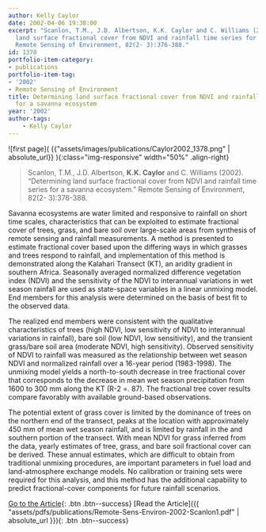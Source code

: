 ```yaml
---
author: Kelly Caylor
date: 2002-04-06 19:38:00
excerpt: "Scanlon, T.M., J.D. Albertson, K.K. Caylor and C. Williams (2002). \u201CDetermining
  land surface fractional cover from NDVI and rainfall time series for a savanna ecosystem.\u201D
  Remote Sensing of Environment, 82(2- 3):376-388."
id: 1378
portfolio-item-category:
- publications
portfolio-item-tag:
- '2002'
- Remote Sensing of Environment
title: Determining land surface fractional cover from NDVI and rainfall time series
  for a savanna ecosystem
year: '2002'
author-tags:
    - Kelly Caylor
---
```


![first page]( {{"assets/images/publications/Caylor2002_1378.png" | absolute_url}} ){:class="img-responsive" width="50%" .align-right}

> Scanlon, T.M., J.D. Albertson, **K.K. Caylor** and C. Williams (2002). “Determining land surface fractional cover from NDVI and rainfall time series for a savanna ecosystem.” Remote Sensing of Environment, 82(2- 3):376-388.


Savanna ecosystems are water limited and responsive to rainfall on short time scales, characteristics that can be exploited to estimate fractional cover of trees, grass, and bare soil over large-scale areas from synthesis of remote sensing and rainfall measurements. A method is presented to estimate fractional cover based upon the differing ways in which grasses and trees respond to rainfall, and implementation of this method is demonstrated along the Kalahari Transect (KT), an aridity gradient in southern Africa. Seasonally averaged normalized difference vegetation index (NDVI) and the sensitivity of the NDVI to interannual variations in wet season rainfall are used as state-space variables in a linear unmixing model. End members for this analysis were determined on the basis of best fit to the observed data. 

The realized end members were consistent with the qualitative characteristics of trees (high NDVI, low sensitivity of NDVI to interannual variations in rainfall), bare soil (low NDVI, low sensitivity), and the transient grass/bare soil area (moderate NDVI, high sensitivity). Observed sensitivity of NDVI to rainfall was measured as the relationship between wet season NDVI and normalized rainfall over a 16-year period (1983-1998). The unmixing model yields a north-to-south decrease in tree fractional cover that corresponds to the decrease in mean wet season precipitation from 1600 to 300 mm along the KT (R-2 =. 87). The fractional tree cover results compare favorably with available ground-based observations. 

The potential extent of grass cover is limited by the dominance of trees on the northern end of the transect, peaks at the location with approximately 450 mm of mean wet season rainfall, and is limited by rainfall in the and southern portion of the transect. With mean NDVI for grass inferred from the data, yearly estimates of tree, grass, and bare soil fractional cover can be derived. These annual estimates, which are difficult to obtain from traditional unmixing procedures, are important parameters in fuel load and land-atmosphere exchange models. No calibration or training sets were required for this analysis, and this method has the additional capability to predict fractional-cover components for future rainfall scenarios. 


[Go to the Article](http://dx.doi.org/10.1016/S0034-4257(02)00054-8){: .btn .btn--success}
[Read the Article]({{ "assets/pdfs/publications/Remote-Sens-Environ-2002-Scanlon1.pdf" | absolute_url }}){: .btn .btn--success}